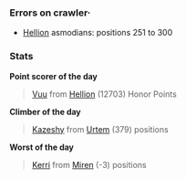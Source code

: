 ### Errors on crawler·
- [Hellion](/#/ranking/Hellion) asmodians: positions 251 to 300


### Stats

**Point scorer of the day**
>[Vuu](/#/character/Hellion/438290) from [Hellion](/#/ranking/Hellion)  (12703) Honor Points


**Climber of the day**
>[Kazeshy](/#/character/Urtem/1547409) from [Urtem](/#/ranking/Urtem)  (379) positions


**Worst of the day**
>[Kerri](/#/character/Miren/40941) from [Miren](/#/ranking/Miren)  (-3) positions


